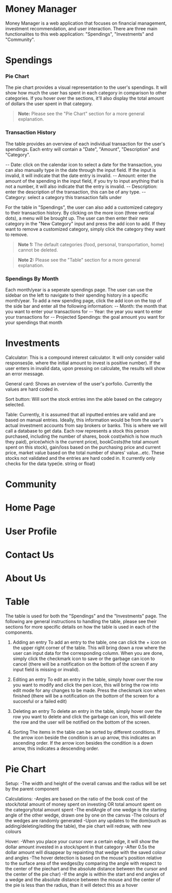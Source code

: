 # Money Manager

Money Manager is a web application that focuses on financial management, investment recommendation, and user interaction. There are three main functionalites to this web application: "Spendings", "Investments" and "Community". 

# Spendings

### Pie Chart 
The pie chart provides a visual representation to the user's spendings. It will show how much the user has spent in each category in comparison to other categories. If you hover over the sections, it'll also display the total amount of dollars the user spent in that category. 

> **Note:** Please see the "Pie Chart" section for a more general explanation. 

### Transaction History 
The table provides an overview of each individual transaction for the user's spendings. Each entry will contain a "Date", "Amount", "Description" and "Category". 
 
 -- Date: click on the calendar icon to select a date for the transaction, you can also manually type in the date through the input field. If the input is invalid, it will indicate that the date entry is invalid. 
 -- Amount: enter the amount of the spending in the input field, if you try to input anything that is not a number, it will also indicate that the entry is invalid. 
 -- Description: enter the description of the transaction, this can be of any type.
 -- Category: select a category this transaction falls under
 
 For the table in "Spendings", the user can also add a customized category to their transaction history. By clicking on the more icon (three vertical dots), a menu will be brought up. The user can then enter their new category in the "New Category" input and press the add icon to add. If they want to remove a customized category, simply click the category they want to remove. 

> **Note 1:** The default categories (food, personal, transportation, home) cannot be deleted. 

> **Note 2:** Please see the "Table" section for a more general explanation. 

### Spendings By Month
Each month/year is a seperate spendings page. The user can use the sidebar on the left to navigate to their spending history in a specific month/year. To add a new spending page, click the add icon on the top of the side bar and enter all the following information:
-- Month: the month that you want to enter your transactions for 
-- Year: the year you want to enter your transactions for 
-- Projected Spendings: the goal amount you want for your spendings that month

# Investments 
Calculator:
This is a compound interest calculator. It will only consider valid responses(ie. where the initial amount to invest is positive number). If the user enters in invalid data, upon pressing on calculate, the results will show an error message.

General card:
Shows an overview of the user's porfolio. Currently the values are hard coded in. 

Sort button: 
Will sort the stock entries imn the able based on the category selected.

Table:
Currently, it is assumed that all inputted entries are valid and are based on manual entries. Ideally, this information would be from the user's actual investment accounts from say brokers or banks. This is where we will call a database to get data. Each row represents a stock this person purchased, including the number of shares, book cost(which is how much they paid), price(which is the current price), bookCosts(the total amount spent on this stock), gain/loss based on the purchasing price and current price, market value based on the total number of shares' value...etc. These stocks not validated and the entries are hard coded in. It currently only checks for the data type(ie. string or float)

# Community 

# Home Page

# User Profile 

# Contact Us 

# About Us 

# Table 
 The table is used for both the "Spendings" and the "Investments" page. The following are general instructions to handling the table, please see their sections for more specific details on how the table is used in each of the components. 
 
 1. Adding an entry
 To add an entry to the table, one can click the + icon on the upper right corner of the table. This will bring down a row where the user can input data for the corresponding column. When you are done, simply click the checkmark icon to save or the garbage can icon to cancel (there will be a notification on the bottom of the screen if any input field is missing or invalid). 
  
 2. Editing an entry
 To edit an entry in the table, simply hover over the row you want to modify and click the pen icon, this will bring the row into edit mode for any changes to be made. Press the checkmark icon when finished (there will be a notification on the bottom of the screen for a succesful or a failed edit)

 3. Deleting an entry
 To delete an entry in the table, simply hover over the row you want to delete and click the garbage can icon, this will delete the row and the user will be notified on the bottom of the screen. 

 4. Sorting 
 The items in the table can be sorted by different conditions. If the arrow icon beside the condition is an up arrow, this indicates an ascending order. If the arrow icon besides the condition is a down arrow, this indicates a descending order. 

# Pie Chart 
Setup:
    -The width and height of the overall canvas and the radius will be set by the parent component

Calculations:
    -Angles are based  on the ratio of the book cost of the stock/total amount of money spent on investing OR total amount spent on the category/total amount spent
    -The endAngle of one wedge is the starting angle of the other wedge, drawn one by one on the canvas
    -The colours of the wedges are randomly generated
    -Upon any updates to the dom(such as adding/deleting/editing the table), the pie chart will redraw, with new colours

Hover:
    -When you place your cursor over a certain edge, it will show the dollar amount invested in a stock/spent in that category
    -After 0.5s the dollar amount will disappear by repainting that wedge with the saved colour and angles
    -The hover detection is based on the mouse's position relative to the surface area of the wedges(by comparing the angle with respect to the center of the piechart and the absolute distance between the cursor and the center of the pie char)
        -If the angle is within the start and end angles of a wedge and the absolute distance between
         the mouse and the center of the pie is less than the radius, than it will detect this as a hover